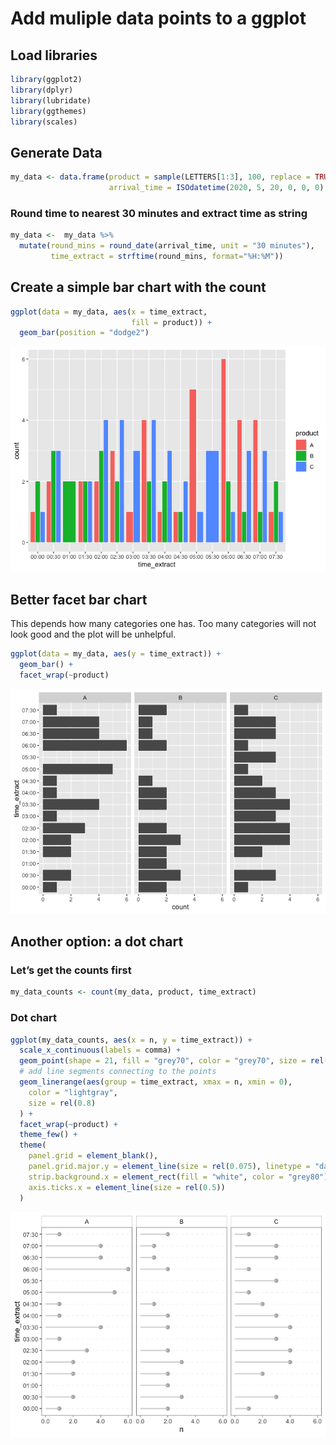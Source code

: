 Add muliple data points to a ggplot
================

## Load libraries

``` r
library(ggplot2)
library(dplyr)
library(lubridate)
library(ggthemes)
library(scales)
```

## Generate Data

``` r
my_data <- data.frame(product = sample(LETTERS[1:3], 100, replace = TRUE),
                      arrival_time = ISOdatetime(2020, 5, 20, 0, 0, 0) + sample(1:27000, 100))
```

### Round time to nearest 30 minutes and extract time as string

``` r
my_data <-  my_data %>%
  mutate(round_mins = round_date(arrival_time, unit = "30 minutes"),
         time_extract = strftime(round_mins, format="%H:%M"))
```

## Create a simple bar chart with the count

``` r
ggplot(data = my_data, aes(x = time_extract,
                           fill = product)) + 
  geom_bar(position = "dodge2")
```

![](./plots/simplebarchart-1.png)<!-- -->

## Better facet bar chart

This depends how many categories one has. Too many categories will not
look good and the plot will be unhelpful.

``` r
ggplot(data = my_data, aes(y = time_extract)) +
  geom_bar() +
  facet_wrap(~product)
```

![](./plots/facetbarchart-1.png)<!-- -->

## Another option: a dot chart

### Let’s get the counts first

``` r
my_data_counts <- count(my_data, product, time_extract)
```

### Dot chart

``` r
ggplot(my_data_counts, aes(x = n, y = time_extract)) +
  scale_x_continuous(labels = comma) +
  geom_point(shape = 21, fill = "grey70", color = "grey70", size = rel(2.5)) + #  plot add points
  # add line segments connecting to the points
  geom_linerange(aes(group = time_extract, xmax = n, xmin = 0),
    color = "lightgray",
    size = rel(0.8)
  ) +
  facet_wrap(~product) +
  theme_few() +
  theme(
    panel.grid = element_blank(),
    panel.grid.major.y = element_line(size = rel(0.075), linetype = "dashed"),
    strip.background.x = element_rect(fill = "white", color = "grey80"),
    axis.ticks.x = element_line(size = rel(0.5))
  )
```

![](./plots/dotchart-1.png)<!-- -->
